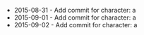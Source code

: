 - 2015-08-31 - Add commit for character: a
- 2015-09-01 - Add commit for character: a
- 2015-09-02 - Add commit for character: a
